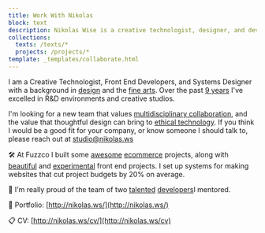 ```yaml
---
title: Work With Nikolas
block: text
description: Nikolas Wise is a creative technologist, designer, and developer in Portland who specializes in design critique, systems thinking, and the interaction between classical techniques and contemporary technology.
collections:
  texts: /texts/*
  projects: /projects/*
template: _templates/collaborate.html
---
```



I am a Creative Technologist, Front End Developers, and Systems Designer with a background in [design](http://nikolas.ws/texts/how-to-design-while-developing/) and the [fine arts](http://department.press/). Over the past [9 years](http://nikolas.ws/cv) I've excelled in R&D environments and creative studios.

I'm looking for a new team that values [multidisciplinary collaboration](http://nikolas.ws/texts/pixels-dont-matter/), and the value that thoughtful design can bring to [ethical technology](http://nikolas.ws/texts/soft-proof/). If you think I would be a good fit for your company, or know someone I should talk to, please reach out at <a href="mailto:studio@nikolas.ws">studio@nikolas.ws</a>


🛠️ At Fuzzco I built some [awesome](https://eastfork.com/) [ecommerce](https://hanselfrombasel.com/) projects, along with [beautiful](https://evidation.com/) and [experimental](https://tobacapital.wpengine.com/) front end projects. I set up systems for making websites that cut project budgets by 20% on average.

💪 I'm really proud of the team of two [talented](http://www.daringhue.com/) [developers](http://ebanach.com/)I mentored.

💼 Portfolio: [http://nikolas.ws/](http://nikolas.ws/)

📋 CV: [http://nikolas.ws/cv/](http://nikolas.ws/cv)